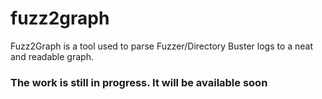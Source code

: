 # fuzz2graph
Fuzz2Graph is a tool used to parse Fuzzer/Directory Buster logs to a neat and readable graph.
### The work is still in progress. It will be available soon
